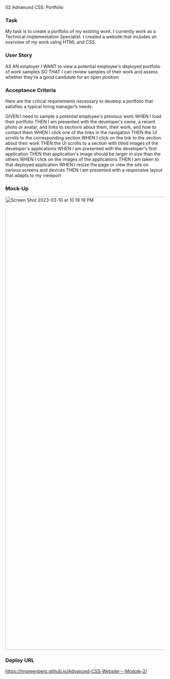 02 Advanced CSS: Portfolio

### Task

My task is to create a portfolio of my existing work. I currently work as a Technical Implementation Specialist. I created a website that includes an overview of my work using HTML and CSS.

### User Story

AS AN employer
I WANT to view a potential employee's deployed portfolio of work samples
SO THAT I can review samples of their work and assess whether they're a good candidate for an open position



### Acceptance Criteria
Here are the critical requirements necessary to develop a portfolio that satisfies a typical hiring manager’s needs:

GIVEN I need to sample a potential employee's previous work
WHEN I load their portfolio
THEN I am presented with the developer's name, a recent photo or avatar, and links to sections about them, their work, and how to contact them
WHEN I click one of the links in the navigation
THEN the UI scrolls to the corresponding section
WHEN I click on the link to the section about their work
THEN the UI scrolls to a section with titled images of the developer's applications
WHEN I am presented with the developer's first application
THEN that application's image should be larger in size than the others
WHEN I click on the images of the applications
THEN I am taken to that deployed application
WHEN I resize the page or view the site on various screens and devices
THEN I am presented with a responsive layout that adapts to my viewport



### Mock-Up

<img width="1434" alt="Screen Shot 2023-03-10 at 10 19 19 PM" src="https://user-images.githubusercontent.com/119267074/224468681-725a01bd-cfde-4037-88b7-95b8f229f06b.png">


### Deploy URL

https://hngreenberg.github.io/Advanced-CSS-Website---Module-2/



